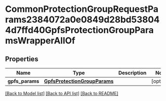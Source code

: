 # CommonProtectionGroupRequestParams2384072a0e0849d28bd538044d7ffd40GpfsProtectionGroupParamsWrapperAllOf


## Properties
Name | Type | Description | Notes
------------ | ------------- | ------------- | -------------
**gpfs_params** | [**GpfsProtectionGroupParams**](GpfsProtectionGroupParams.md) |  | [optional] 

[[Back to Model list]](../README.md#documentation-for-models) [[Back to API list]](../README.md#documentation-for-api-endpoints) [[Back to README]](../README.md)


